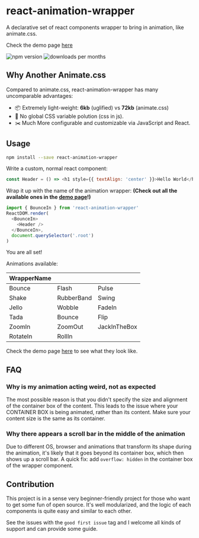 # react-animation-wrapper

A declarative set of react components wrapper to bring in animation, like animate.css.

Check the demo page [here](https://cyan33.github.io/react-animation-wrapper/)

![npm version](https://img.shields.io/npm/v/react-animation-wrapper.svg)
![downloads per months](https://img.shields.io/npm/dm/react-animation-wrapper.svg)

## Why Another Animate.css

Compared to animate.css, react-animation-wrapper has many uncomparable advantages:

* 📦 Extremely light-weight: **6kb** (uglified) vs **72kb** (animate.css)
* 🙅 No global CSS variable polution (css in js).
* ✂️ Much More configurable and customizable via JavaScript and React.

## Usage

```sh
npm install --save react-animation-wrapper
```

Write a custom, normal react component:

```js
const Header = () => <h1 style={{ textAlign: 'center' }}>Hello World</h1>
```

Wrap it up with the name of the animation wrapper: **(Check out all the available ones in the [demo page](https://cyan33.github.io/react-animation-wrapper/)!)**

```js
import { BounceIn } from 'react-animation-wrapper'
ReactDOM.render(
  <BounceIn>
    <Header />
  </BounceIn>,
  document.querySelector('.root')
)
```

You are all set!

Animations available:

| WrapperName   |               |       |
| ------------- | ------------- | ----- |
| Bounce        | Flash         | Pulse |
| Shake         | RubberBand    | Swing |
| Jello         | Wobble        | FadeIn |
| Tada          | Bounce        | Flip  |
| ZoomIn        | ZoomOut       | JackInTheBox |
| RotateIn      | RollIn        |       |

Check the demo page [here](https://cyan33.github.io/react-animation-wrapper/) to see what they look like.

## FAQ

### Why is my animation acting weird, not as expected

The most possible reason is that you didn't specify the size and alignment of the container box of the content. This leads to the issue where your CONTAINER BOX is being animated, rather than its content. Make sure your content size is the same as its container.

### Why there appears a scroll bar in the middle of the animation

Due to different OS, browser and animations that transform its shape during the animation, it's likely that it goes beyond its container box, which then shows up a scroll bar. A quick fix: add `overflow: hidden` in the container box of the wrapper component.

## Contribution

This project is in a sense very beginner-friendly project for those who want to get some fun of open source. It's well modularized, and the logic of each components is quite easy and similar to each other.

See the issues with the `good first issue` tag and I welcome all kinds of support and can provide some guide.

